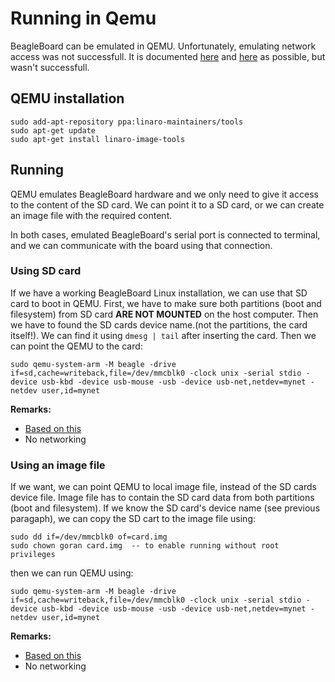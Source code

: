 Running in Qemu
===============

BeagleBoard can be emulated in QEMU. Unfortunately, emulating network access was not successfull.
It is documented [here][1] and [here][2] as possible, but wasn't successfull.


QEMU installation
-----------------

    sudo add-apt-repository ppa:linaro-maintainers/tools
    sudo apt-get update
    sudo apt-get install linaro-image-tools



Running
-------

QEMU emulates BeagleBoard hardware and we only need to give it access to the content of the SD card.
We can point it to a SD card, or we can create an image file with the required content.

In both cases, emulated BeagleBoard's serial port is connected to terminal, and we can communicate
with the board using that connection.


### Using SD card

If we have a working BeagleBoard Linux installation, we can use that SD card to boot in QEMU. First, 
we have to make sure both partitions (boot and filesystem) from SD card **ARE NOT MOUNTED** on the 
host computer. Then we have to found the SD cards device name.(not the partitions, the card itself!).
We can find it using `dmesg | tail` after inserting the card. Then we can point the QEMU to the card:

    sudo qemu-system-arm -M beagle -drive if=sd,cache=writeback,file=/dev/mmcblk0 -clock unix -serial stdio -device usb-kbd -device usb-mouse -usb -device usb-net,netdev=mynet -netdev user,id=mynet

**Remarks:**

 - [Based on this][3]
 - No networking



### Using an image file

If we want, we can point QEMU to local image file, instead of the SD cards device file. Image file 
has to contain the SD card data from both partitions (boot and filesystem). If we know the SD card's 
device name (see previous paragaph), we can copy the SD cart to the image file using:

    sudo dd if=/dev/mmcblk0 of=card.img
    sudo chown goran card.img  -- to enable running without root privileges

then we can run QEMU using:
    
    sudo qemu-system-arm -M beagle -drive if=sd,cache=writeback,file=/dev/mmcblk0 -clock unix -serial stdio -device usb-kbd -device usb-mouse -usb -device usb-net,netdev=mynet -netdev user,id=mynet

**Remarks:**

 - [Based on this][3]
 - No networking



[1]: https://blueprints.launchpad.net/qemu-linaro/+spec/add-omap3-networking    "Linaru QEMU: Add USB networking support for OMAP3"
[2]: https://bugs.launchpad.net/qemu-linaro/+bug/656530     "Unable to get networking to function"
[3]: https://wiki.linaro.org/Resources/HowTo/Qemu-beagleboard   "Booting a QEMU based BeagleBoard"